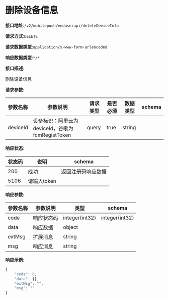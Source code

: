 # 删除设备信息


**接口地址**:`/v2/mobilepush/enduserapi/deleteDeviceInfo`


**请求方式**:`DELETE`


**请求数据类型**:`application/x-www-form-urlencoded`


**响应数据类型**:`*/*`


**接口描述**:<p>删除设备信息</p>


**请求参数**:


| 参数名称 | 参数说明                                           | 请求类型 | 是否必须 | 数据类型 | schema |
| -------- | -------------------------------------------------- | -------- | -------- | -------- | ------ |
| deviceId | 设备标识：阿里云为 deviceId，谷歌为 fcmRegistToken | query    | true     | string   |        |


**响应状态**:


| 状态码 | 说明        | schema             |
| ------ | ----------- | ------------------ |
| 200    | 成功        | 返回注册码响应数据 |
| 5106   | 请输入token |                    |


**响应参数**:


| 参数名称 | 参数说明   | 类型           | schema         |
| -------- | ---------- | -------------- | -------------- |
| code     | 响应状态码 | integer(int32) | integer(int32) |
| data     | 响应数据   | object         |                |
| extMsg   | 扩展消息   | string         |                |
| msg      | 响应消息   | string         |                |


**响应示例**:
```javascript
{
	"code": 0,
	"data": {},
	"extMsg": "",
	"msg": ""
}
```
